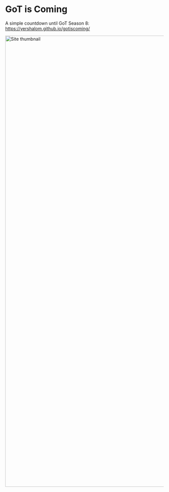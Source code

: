 # GoT is Coming

A simple countdown until GoT Season 8: https://yershalom.github.io/gotiscoming/

<img width="1435"
    alt="Site thumbnail"
    src="https://user-images.githubusercontent.com/7933604/52370442-931c3280-2a5b-11e9-8245-4d9f2a8813f3.png">
